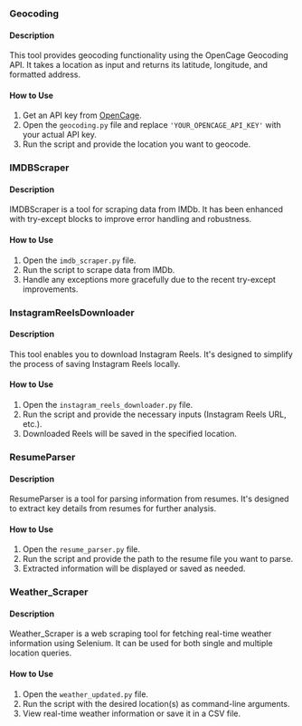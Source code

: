 ### Geocoding

#### Description
This tool provides geocoding functionality using the OpenCage Geocoding API. It takes a location as input and returns its latitude, longitude, and formatted address.

#### How to Use
1. Get an API key from [OpenCage](https://opencagedata.com/).
2. Open the `geocoding.py` file and replace `'YOUR_OPENCAGE_API_KEY'` with your actual API key.
3. Run the script and provide the location you want to geocode.

### IMDBScraper

#### Description
IMDBScraper is a tool for scraping data from IMDb. It has been enhanced with try-except blocks to improve error handling and robustness.

#### How to Use
1. Open the `imdb_scraper.py` file.
2. Run the script to scrape data from IMDb.
3. Handle any exceptions more gracefully due to the recent try-except improvements.

### InstagramReelsDownloader

#### Description
This tool enables you to download Instagram Reels. It's designed to simplify the process of saving Instagram Reels locally.

#### How to Use
1. Open the `instagram_reels_downloader.py` file.
2. Run the script and provide the necessary inputs (Instagram Reels URL, etc.).
3. Downloaded Reels will be saved in the specified location.

### ResumeParser

#### Description
ResumeParser is a tool for parsing information from resumes. It's designed to extract key details from resumes for further analysis.

#### How to Use
1. Open the `resume_parser.py` file.
2. Run the script and provide the path to the resume file you want to parse.
3. Extracted information will be displayed or saved as needed.

### Weather_Scraper

#### Description
Weather_Scraper is a web scraping tool for fetching real-time weather information using Selenium. It can be used for both single and multiple location queries.

#### How to Use
1. Open the `weather_updated.py` file.
2. Run the script with the desired location(s) as command-line arguments.
3. View real-time weather information or save it in a CSV file.
